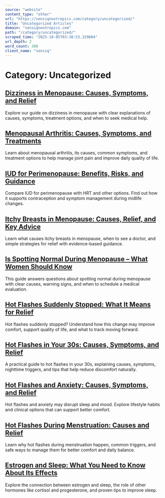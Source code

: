 ```yaml
---
source: "website"
content_type: "other"
url: "https://sensiqnootropics.com/category/uncategorized/"
title: "Uncategorized Articles"
domain: "sensiqnootropics.com"
path: "/category/uncategorized/"
scraped_time: "2025-10-05T03:38:53.329084"
url_depth: 2
word_count: 306
client_name: "sensiq"
---
```


# Category: Uncategorized

## [Dizziness in Menopause: Causes, Symptoms, and Relief](https://sensiqnootropics.com/dizziness-in-menopause/)

Explore our guide on dizziness in menopause with clear explanations of causes, symptoms, treatment options, and when to seek medical help.

## [Menopausal Arthritis: Causes, Symptoms, and Treatments](https://sensiqnootropics.com/menopausal-arthritis/)

Learn about menopausal arthritis, its causes, common symptoms, and treatment options to help manage joint pain and improve daily quality of life.

## [IUD for Perimenopause: Benefits, Risks, and Guidance](https://sensiqnootropics.com/iud-for-perimenopause/)

Compare IUD for perimenopause with HRT and other options. Find out how it supports contraception and symptom management during midlife changes.

## [Itchy Breasts in Menopause: Causes, Relief, and Key Advice](https://sensiqnootropics.com/itchy-breasts-in-menopause/)

Learn what causes itchy breasts in menopause, when to see a doctor, and simple strategies for relief with evidence-based guidance.

## [Is Spotting Normal During Menopause – What Women Should Know](https://sensiqnootropics.com/is-spotting-normal-during-menopause/)

This guide answers questions about spotting normal during menopause with clear causes, warning signs, and when to schedule a medical evaluation.

## [Hot Flashes Suddenly Stopped: What It Means for Relief](https://sensiqnootropics.com/hot-flashes-suddenly-stopped/)

Hot flashes suddenly stopped? Understand how this change may improve comfort, support quality of life, and what to track moving forward.

## [Hot Flashes in Your 30s: Causes, Symptoms, and Relief](https://sensiqnootropics.com/hot-flashes-in-your-30s/)

A practical guide to hot flashes in your 30s, explaining causes, symptoms, nighttime triggers, and tips that help reduce discomfort naturally.

## [Hot Flashes and Anxiety: Causes, Symptoms, and Relief](https://sensiqnootropics.com/hot-flashes-and-anxiety/)

Hot flashes and anxiety may disrupt sleep and mood. Explore lifestyle habits and clinical options that can support better comfort.

## [Hot Flashes During Menstruation: Causes and Relief](https://sensiqnootropics.com/hot-flashes-during-menstruation/)

Learn why hot flashes during menstruation happen, common triggers, and safe ways to manage them for better comfort and daily balance.

## [Estrogen and Sleep: What You Need to Know About Its Effects](https://sensiqnootropics.com/estrogen-and-sleep/)

Explore the connection between estrogen and sleep, the role of other hormones like cortisol and progesterone, and proven tips to improve sleep.